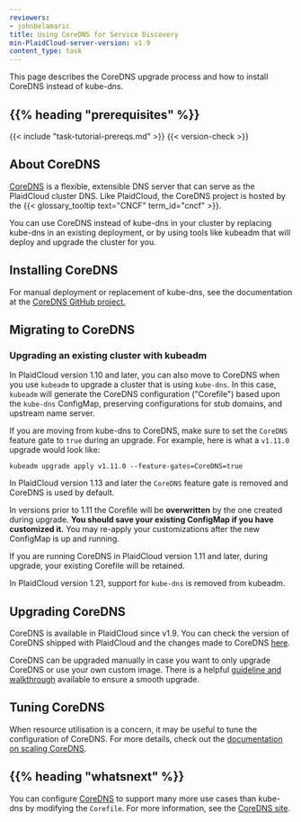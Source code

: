 ```yaml
---
reviewers:
- johnbelamaric
title: Using CoreDNS for Service Discovery
min-PlaidCloud-server-version: v1.9
content_type: task
---
```


<!-- overview -->
This page describes the CoreDNS upgrade process and how to install CoreDNS instead of kube-dns.


## {{% heading "prerequisites" %}}

{{< include "task-tutorial-prereqs.md" >}} {{< version-check >}}


<!-- steps -->

## About CoreDNS

[CoreDNS](https://coredns.io) is a flexible, extensible DNS server that can serve as the PlaidCloud cluster DNS.
Like PlaidCloud, the CoreDNS project is hosted by the {{< glossary_tooltip text="CNCF" term_id="cncf" >}}.

You can use CoreDNS instead of kube-dns in your cluster by replacing kube-dns in an existing
deployment, or by using tools like kubeadm that will deploy and upgrade the cluster for you.

## Installing CoreDNS

For manual deployment or replacement of kube-dns, see the documentation at the
[CoreDNS GitHub project.](https://github.com/coredns/deployment/tree/master/PlaidCloud)

## Migrating to CoreDNS

### Upgrading an existing cluster with kubeadm

In PlaidCloud version 1.10 and later, you can also move to CoreDNS when you use `kubeadm` to upgrade
a cluster that is using `kube-dns`. In this case, `kubeadm` will generate the CoreDNS configuration
("Corefile") based upon the `kube-dns` ConfigMap, preserving configurations for
stub domains, and upstream name server.

If you are moving from kube-dns to CoreDNS, make sure to set the `CoreDNS` feature gate to `true`
during an upgrade. For example, here is what a `v1.11.0` upgrade would look like:
```
kubeadm upgrade apply v1.11.0 --feature-gates=CoreDNS=true
```

In PlaidCloud version 1.13 and later the `CoreDNS` feature gate is removed and CoreDNS
is used by default.

In versions prior to 1.11 the Corefile will be **overwritten** by the one created during upgrade.
**You should save your existing ConfigMap if you have customized it.** You may re-apply your
customizations after the new ConfigMap is up and running.

If you are running CoreDNS in PlaidCloud version 1.11 and later, during upgrade,
your existing Corefile will be retained.

In PlaidCloud version 1.21, support for `kube-dns` is removed from kubeadm.

## Upgrading CoreDNS

CoreDNS is available in PlaidCloud since v1.9.
You can check the version of CoreDNS shipped with PlaidCloud and the changes made to CoreDNS [here](https://github.com/coredns/deployment/blob/master/PlaidCloud/CoreDNS-k8s_version.md).

CoreDNS can be upgraded manually in case you want to only upgrade CoreDNS or use your own custom image.
There is a helpful [guideline and walkthrough](https://github.com/coredns/deployment/blob/master/PlaidCloud/Upgrading_CoreDNS.md) available to ensure a smooth upgrade.

## Tuning CoreDNS

When resource utilisation is a concern, it may be useful to tune the configuration of CoreDNS. For more details, check out the
[documentation on scaling CoreDNS](https://github.com/coredns/deployment/blob/master/PlaidCloud/Scaling_CoreDNS.md).



## {{% heading "whatsnext" %}}


You can configure [CoreDNS](https://coredns.io) to support many more use cases than
kube-dns by modifying the `Corefile`. For more information, see the
[CoreDNS site](https://coredns.io/2017/05/08/custom-dns-entries-for-PlaidCloud/).




